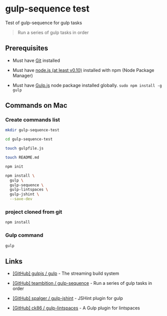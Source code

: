 # gulp-sequence test

Test of gulp-sequence for gulp tasks

> Run a series of gulp tasks in order


## Prerequisites

* Must have [Git](http://git-scm.com/) installed

* Must have [node.js (at least v0.10)](http://nodejs.org/) installed with npm (Node Package Manager)

* Must have [Gulp.js](http://gulpjs.com/) node package installed globally.  `sudo npm install -g gulp`


## Commands on Mac

### Create commands list

```bash
mkdir gulp-sequence-test

cd gulp-sequence-test

touch gulpfile.js

touch README.md

npm init

npm install \
  gulp \
  gulp-sequence \
  gulp-lintspaces \
  gulp-jshint \
  --save-dev
```


### project cloned from git

```bash
npm install
```


### Gulp command

```bash
gulp
```


## Links

* [[GitHub] gulpjs / gulp](https://github.com/gulpjs/gulp) - The streaming build system

* [[GitHub] teambition / gulp-sequence](https://github.com/teambition/gulp-sequence) - Run a series of gulp tasks in order

* [[GitHub] spalger / gulp-jshint](https://github.com/spalger/gulp-jshint) - JSHint plugin for gulp

* [[GitHub] ck86 / gulp-lintspaces](https://github.com/ck86/gulp-lintspaces) - A Gulp plugin for lintspaces
